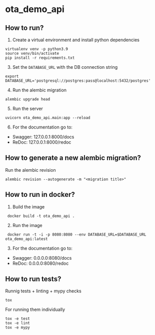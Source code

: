 ota_demo_api
==================

How to run?
-----------
1. Create a virtual environment and install python dependencies
```
virtualenv venv -p python3.9
source venv/bin/activate
pip install -r requirements.txt
```



3. Set the `DATABASE_URL` with the DB connection string
```
export DATABASE_URL='postgresql://postgres:pass@localhost:5432/postgres'
```

4. Run the alembic migration
```
alembic upgrade head
```


5. Run the server
```
uvicorn ota_demo_api.main:app --reload
```

6. For the documentation go to:
  * Swagger: 127.0.0.1:8000/docs
  * ReDoc: 127.0.0.1:8000/redoc


How to generate a new alembic migration?
----------------------------------------
Run the alembic revision
```
alembic revision --autogenerate -m "<migration title>"
```



How to run in docker?
-----------
 1. Build the image
```
 docker build -t ota_demo_api .
```

 2. Run the image
```
 docker run -t -i -p 8080:8080 --env DATABASE_URL=$DATABASE_URL ota_demo_api:latest
```

 3. For the documentation go to:
   * Swagger: 0.0.0.0:8080/docs
   * ReDoc: 0.0.0.0:8080/redoc


How to run tests?
-----------------

Runnig tests + linting + mypy checks
```
tox
```

For running them individually
```
tox -e test
tox -e lint
tox -e mypy
```

